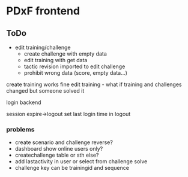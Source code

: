 # PDxF frontend

## ToDo

- edit training/challenge
  - create challenge with empty data
  - edit training with get data
  - tactic revision imported to edit challenge
  - prohibit wrong data (score, empty data...)

create training works fine
edit training - what if training and challenges changed but someone solved it

login backend

session expire->logout
set last login time in logout

### problems

- create scenario and challenge reverse?
- dashboard show online users only?
- createchallenge table or sth else?
- add lastactivity in user or select from challenge solve
- challenge key can be trainingid and sequence
